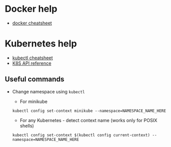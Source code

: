 # Docker help

  * [docker cheatsheet](./docker_cheatsheet_r4v2.pdf)

# Kubernetes help

  * [kubectl cheatsheet](https://kubernetes.io/docs/user-guide/kubectl-cheatsheet/)
  * [K8S API reference](https://kubernetes.io/docs/api-reference/v1.13/)

## Useful commands

* Change namespace using `kubectl`

  * For minikube

  ```
  kubectl config set-context minikube --namespace=NAMESPACE_NAME_HERE
  ```

  * For any Kubernetes - detect context name (works only for POSIX shells)

  ```
  kubectl config set-context $(kubectl config current-context) --namespace=NAMESPACE_NAME_HERE
  ```